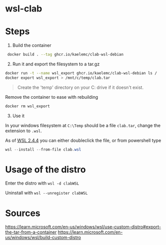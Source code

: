 # wsl-clab

# Steps

1. Build the container

```bash
 docker build . --tag ghcr.io/kaelemc/clab-wsl-debian
```

2. Run it and export the filesystem to a tar.gz

```bash
docker run -t --name wsl_export ghcr.io/kaelemc/clab-wsl-debian ls /
docker export wsl_export > /mnt/c/temp/clab.tar
```

> Create the 'temp' directory on your C: drive if it doesn't exist.

Remove the container to ease with rebuilding
```bash
docker rm wsl_export
```

3. Use it
  
In your windows filesystem at `C:\Temp` should be a file `clab.tar`, change the extension to `.wsl`. 

As of [WSL 2.4.4](https://github.com/microsoft/WSL/releases/tag/2.4.4) you can either doubleclick the file, or from powershell type

```powershell
wsl --install --from-file clab.wsl
```

# Usage of the distro

Enter the distro with `wsl -d clabWSL`

Uninstall with `wsl --unregister clabWSL`

# Sources

https://learn.microsoft.com/en-us/windows/wsl/use-custom-distro#export-the-tar-from-a-container
https://learn.microsoft.com/en-us/windows/wsl/build-custom-distro
